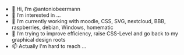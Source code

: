 - 👋 Hi, I’m @antoniobeermann
- 👀 I’m interested in ...
- 🌱 I’m currently working with moodle, CSS, SVG, nextcloud, BBB, raspberries, debian, Windows, homematic
- 💞️ I’m trying to improve efficiency, raise CSS-Level and go back to my graphical design roots
- 📫 Actually I'm hard to reach ...

<!---
antoniobeermann/antoniobeermann is a ✨ special ✨ repository because its `README.md` (this file) appears on your GitHub profile.
You can click the Preview link to take a look at your changes.
--->
